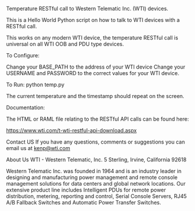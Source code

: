 Temperature RESTful call to Western Telematic Inc. (WTI) devices.

This is a Hello World Python script on how to talk to WTI devices with a RESTful call.

This works on any modern WTI device, the temperature RESTful call is universal on all WTI OOB and PDU type devices.

To Configure:

Change your BASE_PATH to the address of your WTI device
Change your USERNAME and PASSWORD to the correct values for your WTI device.

To Run:
python temp.py

The current temperature and the timestamp should repeat on the screen.


Documentation:

The HTML or RAML file relating to the RESTful API calls can be found here:

https://www.wti.com/t-wti-restful-api-download.aspx

Contact US
If you have any questions, comments or suggestions you can email us at kenp@wti.com

About Us
WTI - Western Telematic, Inc.
5 Sterling, Irvine, California 92618

Western Telematic Inc. was founded in 1964 and is an industry leader in designing and manufacturing power management and remote console management solutions for data centers and global network locations. 
Our extensive product line includes Intelligent PDUs for remote power distribution, metering, reporting and control, Serial Console Servers, RJ45 A/B Fallback Switches and Automatic Power Transfer Switches.


